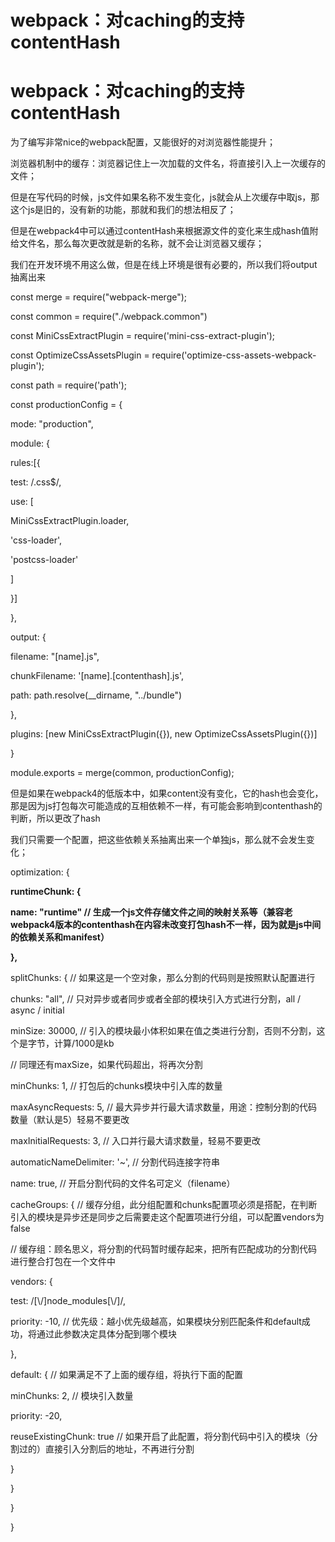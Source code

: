 # webpack：对caching的支持contentHash

# webpack：对caching的支持contentHash

为了编写非常nice的webpack配置，又能很好的对浏览器性能提升；

浏览器机制中的缓存：浏览器记住上一次加载的文件名，将直接引入上一次缓存的文件；

但是在写代码的时候，js文件如果名称不发生变化，js就会从上次缓存中取js，那这个js是旧的，没有新的功能，那就和我们的想法相反了；

但是在webpack4中可以通过contentHash来根据源文件的变化来生成hash值附给文件名，那么每次更改就是新的名称，就不会让浏览器又缓存；

我们在开发环境不用这么做，但是在线上环境是很有必要的，所以我们将output抽离出来

const merge = require("webpack-merge");

const common = require("./webpack.common")

const MiniCssExtractPlugin = require('mini-css-extract-plugin');

const OptimizeCssAssetsPlugin = require('optimize-css-assets-webpack-plugin');

const path = require('path');

const productionConfig = {

mode: "production",

module: {

rules:[{

test: /\.css$/,

use: [

MiniCssExtractPlugin.loader,

'css-loader',

'postcss-loader'

]

}]

},

output: {

filename: "[name].js",

chunkFilename: '[name].[contenthash].js',

path: path.resolve(__dirname, "../bundle")

},

plugins: [new MiniCssExtractPlugin({}), new OptimizeCssAssetsPlugin({})]

}

module.exports = merge(common, productionConfig);

但是如果在webpack4的低版本中，如果content没有变化，它的hash也会变化，那是因为js打包每次可能造成的互相依赖不一样，有可能会影响到contenthash的判断，所以更改了hash

我们只需要一个配置，把这些依赖关系抽离出来一个单独js，那么就不会发生变化；

optimization: {

**runtimeChunk: {**

**name: "runtime" // 生成一个js文件存储文件之间的映射关系等（兼容老webpack4版本的contenthash在内容未改变打包hash不一样，因为就是js中间的依赖关系和manifest）**

**},**

splitChunks: { // 如果这是一个空对象，那么分割的代码则是按照默认配置进行

chunks: "all", // 只对异步或者同步或者全部的模块引入方式进行分割，all / async / initial

minSize: 30000, // 引入的模块最小体积如果在值之类进行分割，否则不分割，这个是字节，计算/1000是kb

// 同理还有maxSize，如果代码超出，将再次分割

minChunks: 1, // 打包后的chunks模块中引入库的数量

maxAsyncRequests: 5, // 最大异步并行最大请求数量，用途：控制分割的代码数量（默认是5）轻易不要更改

maxInitialRequests: 3, // 入口并行最大请求数量，轻易不要更改

automaticNameDelimiter: '~', // 分割代码连接字符串

name: true, // 开启分割代码的文件名可定义（filename）

cacheGroups: { // 缓存分组，此分组配置和chunks配置项必须是搭配，在判断引入的模块是异步还是同步之后需要走这个配置项进行分组，可以配置vendors为false

// 缓存组：顾名思义，将分割的代码暂时缓存起来，把所有匹配成功的分割代码进行整合打包在一个文件中

vendors: {

test: /[\\/]node_modules[\\/]/,

priority: -10, // 优先级：越小优先级越高，如果模块分别匹配条件和default成功，将通过此参数决定具体分配到哪个模块

},

default: { // 如果满足不了上面的缓存组，将执行下面的配置

minChunks: 2, // 模块引入数量

priority: -20,

reuseExistingChunk: true // 如果开启了此配置，将分割代码中引入的模块（分割过的）直接引入分割后的地址，不再进行分割

}

}

}

}